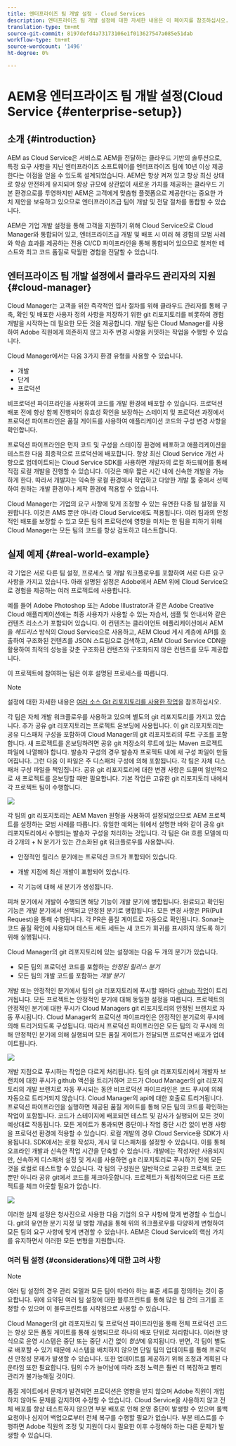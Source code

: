 ```yaml
---
title: 엔터프라이즈 팀 개발 설정 - Cloud Services
description: 엔터프라이즈 팀 개발 설정에 대한 자세한 내용은 이 페이지를 참조하십시오.
translation-type: tm+mt
source-git-commit: 8197defd4a73173106e1f013627547a085e51dab
workflow-type: tm+mt
source-wordcount: '1496'
ht-degree: 0%

---
```


# AEM용 엔터프라이즈 팀 개발 설정(Cloud Service {#enterprise-setup})

## 소개 {#introduction}

AEM as Cloud Service은 서비스로 AEM을 전달하는 클라우드 기반의 솔루션으로, 특정 요구 사항을 지닌 엔터프라이즈 소프트웨어를 엔터프라이즈 팀에 10년 이상 제공한다는 이점을 얻을 수 있도록 설계되었습니다. AEM은 항상 켜져 있고 항상 최신 상태로 항상 안전하게 유지되며 항상 규모에 상관없이 새로운 가치를 제공하는 클라우드 기본 환경으로를 투영하지만 AEM은 고객에게 맞춤형 플랫폼으로 제공한다는 중요한 가치 제안을 보유하고 있으므로 엔터프라이즈급 팀이 개발 및 전달 절차를 통합할 수 있습니다.

AEM은 기업 개발 설정을 통해 고객을 지원하기 위해 Cloud Service으로 Cloud Manager와 통합되어 있고, 엔터프라이즈급 개발 및 배포 시 여러 해 경험의 모범 사례와 학습 효과를 제공하는 전용 CI/CD 파이프라인을 통해 통합되어 있으므로 철저한 테스트와 최고 코드 품질로 탁월한 경험을 전달할 수 있습니다.

## 엔터프라이즈 팀 개발 설정에서 클라우드 관리자의 지원 {#cloud-manager}

Cloud Manager는 고객을 위한 즉각적인 입사 절차를 위해 클라우드 관리자를 통해 구축, 확인 및 배포한 사용자 정의 사항을 저장하기 위한 git 리포지토리를 비롯하여 경험 개발을 시작하는 데 필요한 모든 것을 제공합니다.
개발 팀은 Cloud Manager를 사용하여 Adobe 직원에게 의존하지 않고 자주 변경 사항을 커밋하는 작업을 수행할 수 있습니다.

Cloud Manager에서는 다음 3가지 환경 유형을 사용할 수 있습니다.

* 개발
* 단계
* 프로덕션

비프로덕션 파이프라인을 사용하여 코드를 개발 환경에 배포할 수 있습니다. 프로덕션 배포 전에 항상 함께 진행되어 유효성 확인을 보장하는 스테이지 및 프로덕션 과정에서 프로덕션 파이프라인은 품질 게이트를 사용하여 애플리케이션 코드와 구성 변경 사항을 확인합니다.

프로덕션 파이프라인은 먼저 코드 및 구성을 스테이징 환경에 배포하고 애플리케이션을 테스트한 다음 최종적으로 프로덕션에 배포합니다.
항상 최신 Cloud Service 개선 사항으로 업데이트되는 Cloud Service SDK를 사용하면 개발자의 로컬 하드웨어를 통해 직접 로컬 개발을 진행할 수 있습니다. 이것은 매우 짧은 시간 내에 신속한 개발을 가능하게 한다. 따라서 개발자는 익숙한 로컬 환경에서 작업하고 다양한 개발 툴 중에서 선택하여 원하는 개발 환경이나 제작 환경에 적용할 수 있습니다.

Cloud Manager는 기업의 요구 사항에 맞게 조정할 수 있는 유연한 다중 팀 설정을 지원합니다. 이것은 AMS 뿐만 아니라 Cloud Service에도 적용됩니다. 여러 팀과의 안정적인 배포를 보장할 수 있고 모든 팀의 프로덕션에 영향을 미치는 한 팀을 피하기 위해 Cloud Manager는 모든 팀의 코드를 항상 검토하고 테스트합니다.


## 실제 예제 {#real-world-example}

각 기업은 서로 다른 팀 설정, 프로세스 및 개발 워크플로우를 포함하여 서로 다른 요구 사항을 가지고 있습니다. 아래 설명된 설정은 Adobe에서 AEM 위에 Cloud Service으로 경험을 제공하는 여러 프로젝트에 사용합니다.

예를 들어 Adobe Photoshop 또는 Adobe Illustrator과 같은 Adobe Creative Cloud 애플리케이션에는 최종 사용자가 사용할 수 있는 자습서, 샘플 및 안내서와 같은 컨텐츠 리소스가 포함되어 있습니다. 이 컨텐츠는 클라이언트 애플리케이션에서 AEM을 *헤드리스* 방식의 Cloud Service으로 사용하고, AEM Cloud 게시 계층에 API를 호출하여 구조화된 컨텐츠를 JSON 스트림으로 검색하고, AEM Cloud Service CDN을 활용하여 최적의 성능을 갖춘 구조화된 컨텐츠와 구조화되지 않은 컨텐츠를 모두 제공합니다.

이 프로젝트에 참여하는 팀은 이후 설명된 프로세스를 따릅니다.

>[!NOTE]
>설정에 대한 자세한 내용은 [여러 소스 Git 리포지토리를 사용한 작업](https://experienceleague.adobe.com/docs/experience-manager-cloud-manager/using/managing-code/working-with-multiple-source-git-repos.html#managing-code)을 참조하십시오.

각 팀은 자체 개발 워크플로우를 사용하고 있으며 별도의 git 리포지토리를 가지고 있습니다. 추가 공유 git 리포지토리는 프로젝트 온보딩에 사용됩니다. 이 git 리포지토리는 공유 디스패처 구성을 포함하여 Cloud Manager의 git 리포지토리의 루트 구조를 포함합니다. 새 프로젝트를 온보딩하려면 공유 git 저장소의 루트에 있는 Maven 프로젝트 파일에 나열해야 합니다. 발송자 구성의 경우 발송자 프로젝트 내에 새 구성 파일이 만들어집니다. 그런 다음 이 파일은 주 디스패처 구성에 의해 포함됩니다. 각 팀은 자체 디스패처 구성 파일을 책임집니다. 공유 git 리포지토리에 대한 변경 사항은 드물며 일반적으로 새 프로젝트를 온보딩할 때만 필요합니다. 기본 작업은 고유한 git 리포지토리 내에서 각 프로젝트 팀이 수행합니다.

![](assets/team-setup1.png)

각 팀의 git 리포지토리는 AEM Maven 원형을 사용하여 설정되었으므로 AEM 프로젝트를 설정하는 모범 사례를 따릅니다. 유일한 예외는 위에서 설명한 바와 같이 공유 git 리포지토리에서 수행되는 발송자 구성을 처리하는 것입니다.
각 팀은 Git 흐름 모델에 따라 2개의 + N 분기가 있는 간소화된 git 워크플로우를 사용합니다.

* 안정적인 릴리스 분기에는 프로덕션 코드가 포함되어 있습니다.

* 개발 지점에 최신 개발이 포함되어 있습니다.

* 각 기능에 대해 새 분기가 생성됩니다.


피쳐 분기에서 개발이 수행되면 해당 기능이 개발 분기에 병합됩니다. 완료되고 확인된 기능은 개발 분기에서 선택되고 안정된 분기로 병합됩니다. 모든 변경 사항은 PR(Pull Request)을 통해 수행됩니다. 각 PR은 품질 게이트로 자동으로 확인됩니다. Sonar는 코드 품질 확인에 사용되며 테스트 세트 세트는 새 코드가 회귀를 표시하지 않도록 하기 위해 실행됩니다.

Cloud Manager의 git 리포지토리에 있는 설정에는 다음 두 개의 분기가 있습니다.

* 모든 팀의 프로덕션 코드를 포함하는 *안정된 릴리스 분기*
* 모든 팀의 개발 코드를 포함하는 *개발 분기*

개발 또는 안정적인 분기에서 팀의 git 리포지토리에 푸시할 때마다 [github 작업](https://experienceleague.adobe.com/docs/experience-manager-cloud-manager/using/managing-code/working-with-multiple-source-git-repos.html?lang=en#managing-code)이 트리거됩니다. 모든 프로젝트는 안정적인 분기에 대해 동일한 설정을 따릅니다. 프로젝트의 안정적인 분기에 대한 푸시가 Cloud Managers git 리포지토리의 안정된 브랜치로 자동 푸시됩니다. Cloud Manager의 프로덕션 파이프라인은 안정적인 분기로의 푸시에 의해 트리거되도록 구성됩니다. 따라서 프로덕션 파이프라인은 모든 팀의 각 푸시에 의해 안정적인 분기에 의해 실행되며 모든 품질 게이트가 전달되면 프로덕션 배포가 업데이트됩니다.

![](assets/team-setup2.png)

개발 지점으로 푸시하는 작업은 다르게 처리됩니다. 팀의 git 리포지토리에서 개발자 브랜치에 대한 푸시가 github 액션을 트리거하며 코드가 Cloud Manager의 git 리포지토리의 개발 브랜치로 자동 푸시되는 동안 비프로덕션 파이프라인은 코드 푸시에 의해 자동으로 트리거되지 않습니다. Cloud Manager의 api에 대한 호출로 트리거됩니다.
프로덕션 파이프라인을 실행하면 제공된 품질 게이트를 통해 모든 팀의 코드를 확인하는 작업이 포함됩니다. 코드가 스테이지에 배포되면 테스트 및 감사가 실행되어 모든 것이 예상대로 작동됩니다. 모든 게이트가 통과되면 중단이나 작업 중단 시간 없이 변경 사항을 프로덕션 환경에 적용할 수 있습니다.
로컬 개발의 경우 Cloud Service용 SDK가 사용됩니다. SDK에서는 로컬 작성자, 게시 및 디스패처를 설정할 수 있습니다. 이를 통해 오프라인 개발과 신속한 작업 시간을 단축할 수 있습니다. 개발에는 작성자만 사용되지만, 신속하게 디스패처 설정 및 게시를 사용하면 git 리포지토리로 푸시하기 전에 모든 것을 로컬로 테스트할 수 있습니다. 각 팀의 구성원은 일반적으로 고유한 프로젝트 코드뿐만 아니라 공유 git에서 코드를 체크아웃합니다. 프로젝트가 독립적이므로 다른 프로젝트를 체크 아웃할 필요가 없습니다.

![](assets/team-setup3.png)

이러한 실제 설정은 청사진으로 사용한 다음 기업의 요구 사항에 맞게 변경할 수 있습니다. git의 유연한 분기 지정 및 병합 개념을 통해 위의 워크플로우를 다양하게 변형하여 모든 팀의 요구 사항에 맞게 변경할 수 있습니다. AEM은 Cloud Service의 핵심 가치를 유지하면서 이러한 모든 변형을 지원합니다.

### 여러 팀 설정 {#considerations}에 대한 고려 사항

>[!NOTE]
>여러 팀 설정의 경우 관리 모델과 모든 팀이 따라야 하는 표준 세트를 정의하는 것이 중요합니다. 위에 요약된 여러 팀 설정에 대한 블루프린트를 통해 많은 팀 간의 크기를 조정할 수 있으며 이 블루프린트를 시작점으로 사용할 수 있습니다.

Cloud Manager의 git 리포지토리 및 프로덕션 파이프라인을 통해 전체 프로덕션 코드는 항상 모든 품질 게이트를 통해 실행되므로 하나의 배포 단위로 처리합니다. 이러한 방식으로 운영 시스템은 중단 또는 중단 시간 없이 *항상*에 유지됩니다.
반면, 각 팀이 별도로 배포할 수 있기 때문에 시스템을 배치하지 않으면 단일 팀의 업데이트를 통해 프로덕션 안정성 문제가 발생할 수 있습니다. 또한 업데이트를 제공하기 위해 조정과 계획된 다운타임 또한 필요합니다. 팀의 수가 늘어남에 따라 조정 노력은 훨씬 더 복잡하고 빨리 관리가 불가능해질 것이다.

품질 게이트에서 문제가 발견되면 프로덕션은 영향을 받지 않으며 Adobe 직원이 개입하지 않아도 문제를 감지하여 수정할 수 있습니다. Cloud Service을 사용하지 않고 전체 배포를 항상 테스트하지 않으면 부분 배포로 인해 운영 중단이 발생할 수 있으며 롤백 요청이나 심지어 백업으로부터 전체 복구를 수행할 필요가 없습니다. 부분 테스트를 수행하면 Adobe 직원의 조정 및 지원이 다시 필요한 이후 수정해야 하는 다른 문제가 발생할 수 있습니다.